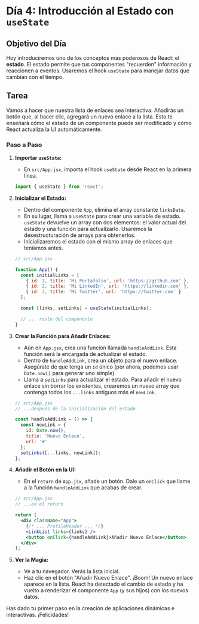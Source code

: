 # Día 4: Introducción al Estado con `useState`

## Objetivo del Día

Hoy introduciremos uno de los conceptos más poderosos de React: el **estado**. El estado permite que tus componentes "recuerden" información y reaccionen a eventos. Usaremos el hook `useState` para manejar datos que cambian con el tiempo.

## Tarea

Vamos a hacer que nuestra lista de enlaces sea interactiva. Añadirás un botón que, al hacer clic, agregará un nuevo enlace a la lista. Esto te enseñará cómo el estado de un componente puede ser modificado y cómo React actualiza la UI automáticamente.

### Paso a Paso

1.  **Importar `useState`:**
    *   En `src/App.jsx`, importa el hook `useState` desde React en la primera línea.

    ```javascript
    import { useState } from 'react';
    ```

2.  **Inicializar el Estado:**
    *   Dentro del componente `App`, elimina el array constante `linksData`.
    *   En su lugar, llama a `useState` para crear una variable de estado. `useState` devuelve un array con dos elementos: el valor actual del estado y una función para actualizarlo. Usaremos la desestructuración de arrays para obtenerlos.
    *   Inicializaremos el estado con el mismo array de enlaces que teníamos antes.

    ```jsx
    // src/App.jsx

    function App() {
      const initialLinks = [
        { id: 1, title: 'Mi Portafolio', url: 'https://github.com' },
        { id: 2, title: 'Mi LinkedIn', url: 'https://linkedin.com' },
        { id: 3, title: 'Mi Twitter', url: 'https://twitter.com' }
      ];

      const [links, setLinks] = useState(initialLinks);

      // ... resto del componente
    }
    ```

3.  **Crear la Función para Añadir Enlaces:**
    *   Aún en `App.jsx`, crea una función llamada `handleAddLink`. Esta función será la encargada de actualizar el estado.
    *   Dentro de `handleAddLink`, crea un objeto para el nuevo enlace. Asegúrate de que tenga un `id` único (por ahora, podemos usar `Date.now()` para generar uno simple).
    *   Llama a `setLinks` para actualizar el estado. Para añadir el nuevo enlace sin borrar los existentes, crearemos un nuevo array que contenga todos los `...links` antiguos más el `newLink`.

    ```jsx
    // src/App.jsx
    // ...después de la inicialización del estado

    const handleAddLink = () => {
      const newLink = {
        id: Date.now(),
        title: 'Nuevo Enlace',
        url: '#'
      };
      setLinks([...links, newLink]);
    };
    ```

4.  **Añadir el Botón en la UI:**
    *   En el `return` de `App.jsx`, añade un botón. Dale un `onClick` que llame a la función `handleAddLink` que acabas de crear.

    ```jsx
    // src/App.jsx
    // ...en el return

    return (
      <div className="App">
        {/* ... ProfileHeader ... */}
        <LinkList links={links} />
        <button onClick={handleAddLink}>Añadir Nuevo Enlace</button>
      </div>
    );
    ```

5.  **Ver la Magia:**
    *   Ve a tu navegador. Verás la lista inicial.
    *   Haz clic en el botón "Añadir Nuevo Enlace". ¡Boom! Un nuevo enlace aparece en la lista. React ha detectado el cambio de estado y ha vuelto a renderizar el componente `App` (y sus hijos) con los nuevos datos.

Has dado tu primer paso en la creación de aplicaciones dinámicas e interactivas. ¡Felicidades!